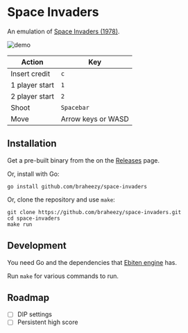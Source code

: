 # Space Invaders
An emulation of [Space Invaders (1978)](https://www.wikiwand.com/en/Space_Invaders).

![demo](./demo.webp)

| Action | Key |
| --- | --- |
| Insert credit | `c` |
| 1 player start | `1` |
| 2 player start | `2` |
| Shoot | `Spacebar` |
| Move | Arrow keys or WASD

## Installation
Get a pre-built binary from the on the [Releases](https://github.com/braheezy/space-invaders/releases) page.

Or, install with Go:

    go install github.com/braheezy/space-invaders

Or, clone the repository and use `make`:

    git clone https://github.com/braheezy/space-invaders.git
    cd space-invaders
    make run

## Development
You need Go and the dependencies that [Ebiten engine](https://ebitengine.org/en/documents/install.html) has.

Run `make` for various commands to run.

## Roadmap
- [ ] DIP settings
- [ ] Persistent high score
